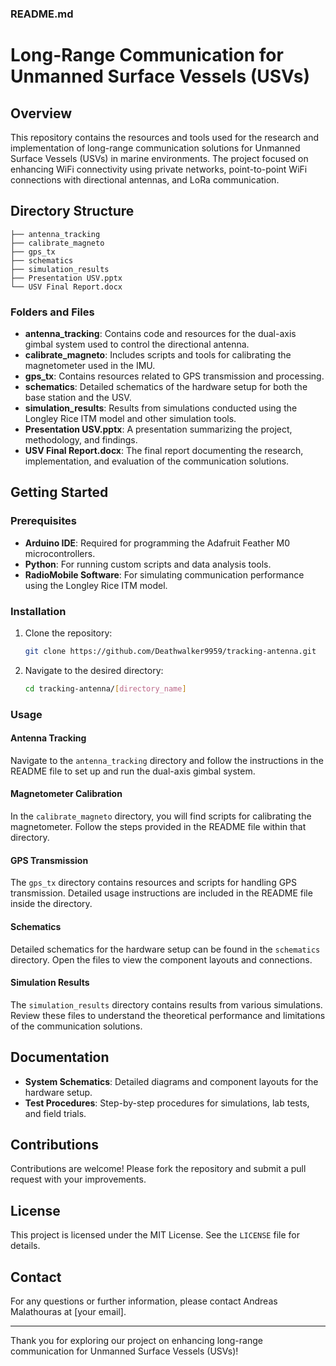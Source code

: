 ### README.md

# Long-Range Communication for Unmanned Surface Vessels (USVs)

## Overview

This repository contains the resources and tools used for the research and implementation of long-range communication solutions for Unmanned Surface Vessels (USVs) in marine environments. The project focused on enhancing WiFi connectivity using private networks, point-to-point WiFi connections with directional antennas, and LoRa communication.

## Directory Structure

```plaintext
├── antenna_tracking
├── calibrate_magneto
├── gps_tx
├── schematics
├── simulation_results
├── Presentation USV.pptx
└── USV Final Report.docx
```

### Folders and Files

- **antenna_tracking**: Contains code and resources for the dual-axis gimbal system used to control the directional antenna.
- **calibrate_magneto**: Includes scripts and tools for calibrating the magnetometer used in the IMU.
- **gps_tx**: Contains resources related to GPS transmission and processing.
- **schematics**: Detailed schematics of the hardware setup for both the base station and the USV.
- **simulation_results**: Results from simulations conducted using the Longley Rice ITM model and other simulation tools.
- **Presentation USV.pptx**: A presentation summarizing the project, methodology, and findings.
- **USV Final Report.docx**: The final report documenting the research, implementation, and evaluation of the communication solutions.

## Getting Started

### Prerequisites

- **Arduino IDE**: Required for programming the Adafruit Feather M0 microcontrollers.
- **Python**: For running custom scripts and data analysis tools.
- **RadioMobile Software**: For simulating communication performance using the Longley Rice ITM model.

### Installation

1. Clone the repository:
   ```bash
   git clone https://github.com/Deathwalker9959/tracking-antenna.git
   ```
2. Navigate to the desired directory:
   ```bash
   cd tracking-antenna/[directory_name]
   ```

### Usage

#### Antenna Tracking

Navigate to the `antenna_tracking` directory and follow the instructions in the README file to set up and run the dual-axis gimbal system.

#### Magnetometer Calibration

In the `calibrate_magneto` directory, you will find scripts for calibrating the magnetometer. Follow the steps provided in the README file within that directory.

#### GPS Transmission

The `gps_tx` directory contains resources and scripts for handling GPS transmission. Detailed usage instructions are included in the README file inside the directory.

#### Schematics

Detailed schematics for the hardware setup can be found in the `schematics` directory. Open the files to view the component layouts and connections.

#### Simulation Results

The `simulation_results` directory contains results from various simulations. Review these files to understand the theoretical performance and limitations of the communication solutions.

## Documentation

- **System Schematics**: Detailed diagrams and component layouts for the hardware setup.
- **Test Procedures**: Step-by-step procedures for simulations, lab tests, and field trials.

## Contributions

Contributions are welcome! Please fork the repository and submit a pull request with your improvements.

## License

This project is licensed under the MIT License. See the `LICENSE` file for details.

## Contact

For any questions or further information, please contact Andreas Malathouras at [your email].

---

Thank you for exploring our project on enhancing long-range communication for Unmanned Surface Vessels (USVs)!